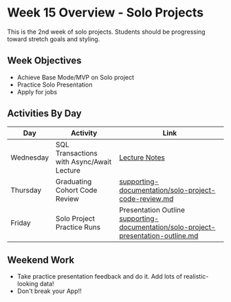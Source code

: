 # Week 15 Overview - Solo Projects

This is the 2nd week of solo projects. Students should be progressing toward stretch goals and styling. 

## Week Objectives

- Achieve Base Mode/MVP on Solo project
- Practice Solo Presentation
- Apply for jobs

## Activities By Day

Day | Activity | Link
---  | --- | ---
Wednesday | SQL Transactions with Async/Await Lecture | [Lecture Notes](./15-03_sql_transactions-async-await.md)
Thursday | Graduating Cohort Code Review | [supporting-documentation/solo-project-code-review.md](./code-review-agenda.md)
Friday | Solo Project Practice Runs | Presentation Outline [supporting-documentation/solo-project-presentation-outline.md](../supporting-documentation/solo-project-presentation-outline.md)




## Weekend Work

- Take practice presentation feedback and do it. Add lots of realistic-looking data!
- Don't break your App!!

